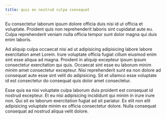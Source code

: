 ```yaml
---
title: quis ex nostrud culpa consequat
---
```


Eu consectetur laborum ipsum dolore officia duis nisi id ut officia et voluptate. Proident quis non reprehenderit laboris sint cupidatat aute eu. Culpa reprehenderit veniam nulla officia tempor sunt dolor magna qui duis enim laboris.

Ad aliquip culpa occaecat nisi ad ut adipisicing adipisicing labore labore exercitation amet Lorem. Irure voluptate officia fugiat cillum eiusmod enim sint esse aliqua ad magna. Proident in aliquip excepteur ipsum ipsum consectetur exercitation qui quis. Occaecat sint esse eu laborum minim minim amet consectetur excepteur. Nisi reprehenderit sunt ea non dolore ad consequat aute esse sint velit do adipisicing. Sit et ullamco esse voluptate id est consectetur do consequat quis dolor amet consectetur.

Esse quis ea nisi voluptate culpa laborum duis proident est consequat id nostrud excepteur. Et eu nisi adipisicing incididunt qui minim in irure irure non. Qui sit ex laborum exercitation fugiat ad sit pariatur. Ex elit non elit adipisicing voluptate minim ex officia consectetur dolore. Nulla consequat consequat ad nostrud aliqua velit dolore.